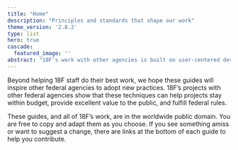 ```yaml
---
title: "Home"
description: "Principles and standards that shape our work"
theme_version: '2.8.2'
type: list
hero: true
cascade:
  featured_image: ''
abstract: "18F’s work with other agencies is built on user-centered development, testing to validate hypotheses, shipping often, and deploying products in the open. Below are the technical guides that bring those principles into our day-to-day work."
---
```

Beyond helping 18F staff do their best work, we hope these guides will inspire other federal agencies to adopt new practices. 18F’s projects with other federal agencies show that these techniques can help projects stay within budget, provide excellent value to the public, and fulfill federal rules.

These guides, and all of 18F’s work, are in the worldwide public domain. You are free to copy and adapt them as you choose. If you see something amiss or want to suggest a change, there are links at the bottom of each guide to help you contribute.

